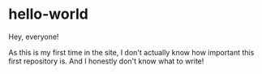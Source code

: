 # hello-world

Hey, everyone!

As this is my first time in the site, I don't actually know how important this first repository is.
And I honestly don't know what to write!

